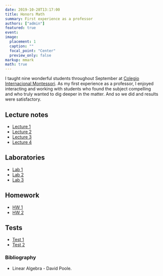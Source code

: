 ```yaml
---
date: 2019-10-28T13:17:00
title: Honors Math
summary: First experience as a professor
authors: ["admin"]
featured: true
event:
image:
  placement: 1
  caption: ""
  focal_point: "Center"
  preview_only: false
markup: mmark
math: true
---
```


I taught nine wonderful students throughout September at [Colegio Internacional Montessori](https://montessori.edu.gt/web/). As my first experience as a professor, I enjoyed interacting and working with students who found the subject compelling and who truly wanted to dig deeper in the matter. And so we did and results were satisfactory.

## Lecture notes

+ [Lecture 1](lecture1.pdf)
+ [Lecture 2](lecture2.pdf)
+ [Lecture 3](lecture3.pdf)
+ [Lecture 4](lecture4.pdf)

## Laboratories

+ [Lab 1](lab1.pdf)
+ [Lab 2](lab2.pdf)
+ [Lab 3](lab3.pdf)

## Homework

+ [HW 1](hw1.pdf)
+ [HW 2](hw2.pdf)

## Tests

+ [Test 1](test1.pdf)
+ [Test 2](test2.pdf)

### Bibliography

+ Linear Algebra - David Poole.